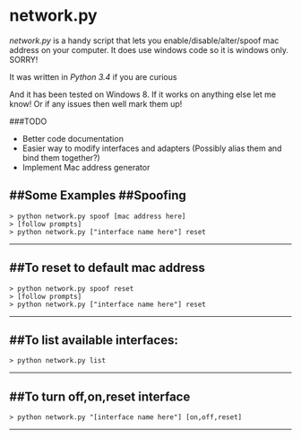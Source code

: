 network.py
==========

*network.py* is a handy script that lets you enable/disable/alter/spoof mac address on your computer. 
It does use windows code so it is windows only. SORRY! 

It was written in *Python 3.4* if you are curious

And it has been tested on Windows 8. If it works on anything else let me know! Or if any issues then well mark them up!

###TODO

* Better code documentation
* Easier way to modify interfaces and adapters (Possibly alias them and bind them together?)
* Implement Mac address generator

##Some Examples
##Spoofing
--------------------------------------------
```
> python network.py spoof [mac address here]
> [follow prompts]
> python network.py ["interface name here"] reset
```
--------------------------------------------
##To reset to default mac address
--------------------------------------------
```
> python network.py spoof reset
> [follow prompts]
> python network.py ["interface name here"] reset
```
--------------------------------------------
##To list available interfaces:
--------------------------------------------
```
> python network.py list
```
--------------------------------------------
##To turn off,on,reset interface
--------------------------------------------
```
> python network.py "[interface name here"] [on,off,reset]
```
--------------------------------------------
